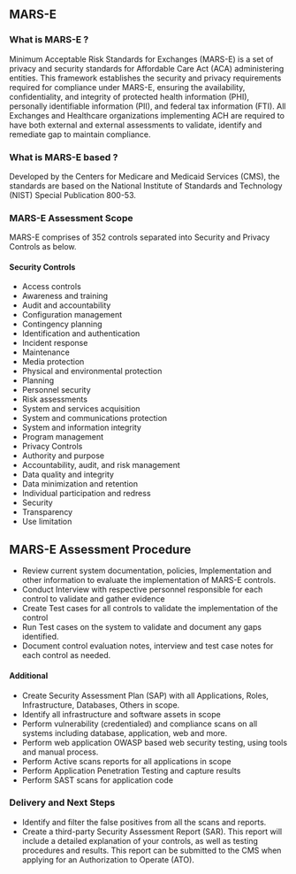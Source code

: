## MARS-E

### What is MARS-E ?
Minimum Acceptable Risk Standards for Exchanges (MARS-E) is a set of privacy and security standards for Affordable Care Act (ACA) administering entities.
This framework establishes the security and privacy requirements required for compliance under MARS-E, ensuring the availability, confidentiality, and integrity of protected health information (PHI), personally identifiable information (PII), and federal tax information (FTI).
All Exchanges and Healthcare organizations implementing ACH are required to have both external and external assessments to validate, identify and remediate gap to maintain compliance.

### What is MARS-E based ?
Developed by the Centers for Medicare and Medicaid Services (CMS), the standards are based on the National Institute of Standards and Technology (NIST) Special Publication 800-53.

### MARS-E Assessment Scope
MARS-E comprises of 352 controls separated into Security and Privacy Controls as below.

#### Security Controls

- Access controls
- Awareness and training
- Audit and accountability
- Configuration management
- Contingency planning
- Identification and authentication
- Incident response
- Maintenance
- Media protection
- Physical and environmental protection
- Planning
- Personnel security
- Risk assessments
- System and services acquisition
- System and communications protection
- System and information integrity
- Program management
- Privacy Controls
- Authority and purpose
- Accountability, audit, and risk management
- Data quality and integrity
- Data minimization and retention
- Individual participation and redress
- Security
- Transparency
- Use limitation

## MARS-E Assessment Procedure
- Review current system documentation, policies, Implementation and other information to evaluate the implementation of MARS-E controls.
- Conduct Interview with respective personnel responsible for each control to validate and gather evidence
- Create Test cases for all controls to validate the implementation of the control
- Run Test cases on the system to validate and document any gaps identified.
- Document control evaluation notes, interview and test case notes for each control as needed.

#### Additional
- Create Security Assessment Plan (SAP) with all Applications, Roles, Infrastructure, Databases, Others in scope.
- Identify all infrastructure and software assets in scope
- Perform vulnerability (credentialed) and compliance scans on all systems including database, application, web and more.
- Perform web application OWASP based web security testing, using tools and manual process.
- Perform Active scans reports for all applications in scope
- Perform Application Penetration Testing and capture results
- Perform SAST scans for application code

### Delivery and Next Steps

- Identify and filter the false positives from all the scans and reports.
- Create a third-party Security Assessment Report (SAR). This report will include a detailed explanation of your controls, as well as testing procedures and results. This report can be submitted to the CMS when applying for an Authorization to Operate (ATO).